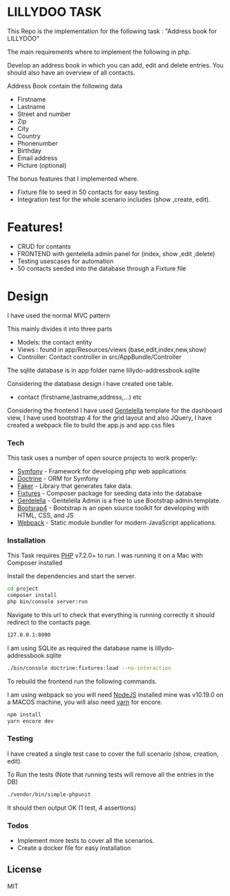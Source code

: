 # LILLYDOO TASK

This Repo is the implementation for the following task : "Address book for LILLYDOO"

The main requirements where to implement the following in php.

Develop an address book in which you can add, edit and delete entries. You should also have an overview of all contacts.

Address Book contain the following data
  - Firstname
  - Lastname
  - Street and number
  - Zip
  - City
  - Country
  - Phonenumber
  - Birthday
  - Email address
  - Picture (optional)

The bonus features that I implemented where.
  - Fixture file to seed in 50 contacts for easy testing
  - Integration test for the whole scenario includes (show ,create, edit).
  
#  Features!

  - CRUD for contants
  - FRONTEND with gentelella admin panel for (index, show ,edit ,delete)
  - Testing usescases for automation 
  - 50 contacts seeded into the database through a Fixture file


# Design

I have used the normal MVC pattern

This mainly divides it into three parts

- Models: the contact entity
- Views : found in app/Resources/views (base,edit,index,new,show)
- Controller: Contact controller in src/AppBundle/Controller 

The sqlite database is in app folder name lillydo-addressbook.sqlite

Considering the database design i have created one table.
 - contact (firstname,lastname,address,...) etc
 
Considering the frontend I have used [Gentelella] template for the dashboard view,
I have used bootstrap 4 for the grid layout and also JQuery, I have created a webpack file to build the app.js and app.css files


### Tech

This task uses a number of open source projects to work properly:

* [Symfony] - Framework for developing php web applications
* [Doctrine] - ORM for Symfony
* [Faker] - Library that generates fake data.
* [Fixtures] - Composer package for seeding data into the database
* [Gentelella] - Gentelella Admin is a free to use Bootstrap admin template.
* [Bootsrap4] - Bootstrap is an open source toolkit for developing with HTML, CSS, and JS
* [Webpack] - Static module bundler for modern JavaScript applications.


### Installation

This Task requires [PHP] v7.2.0+ to run.
I was running it on a Mac with Composer installed

Install the dependencies and start the server.

```sh
cd project
composer install
php bin/console server:run
```
Navigate to this url to check that everything is running correctly it should redirect to the contacts page.

```sh
127.0.0.1:8000
```

I am using SQLite as required the database name is lillydo-addressbook.sqlite

```sh
./bin/console doctrine:fixtures:load --no-interaction
```

To rebuild the frontend run the following commands.

I am using webpack so you will need [NodeJS] installed
mine was v10.19.0  on a MACOS machine, you will also need [yarn] for encore.

```sh
npm install
yarn encore dev 
```

### Testing
I have created a single test case to cover the full scenario (show, creation, edit).

To Run the tests (Note that running tests will remove all the entries in the DB)
```sh
./vendor/bin/simple-phpunit
```
It should then output OK (1 test, 4 assertions)


### Todos

 - Implement more tests to cover all the scenarios.
 - Create a docker file for easy installation

License
----

MIT



   [Gentelella]: <https://github.com/ColorlibHQ/gentelella>
   [Fixtures]: <https://github.com/doctrine/data-fixtures>
   [Faker]: <https://github.com/fzaninotto/Faker>
   [Symfony]: <https://symfony.com/>
   [Doctrine]: <https://www.doctrine-project.org/>
   [PHP]: <http://php.net/>
   [Bootsrap4]: <https://getbootstrap.com/>
   [Webpack]: <https://webpack.js.org/>
   [yarn]: <https://yarnpkg.com/>
   [NodeJS]: <https://nodejs.org/en/>
